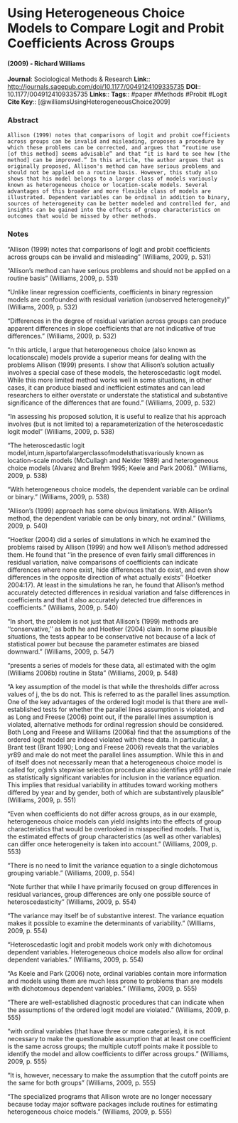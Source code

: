 # Using Heterogeneous Choice Models to Compare Logit and Probit Coefficients Across Groups
#### (2009) - Richard Williams
**Journal**: Sociological Methods & Research
**Link**:: http://journals.sagepub.com/doi/10.1177/0049124109335735
**DOI**:: 10.1177/0049124109335735
**Links**:: 
**Tags**:: #paper #Methods #Probit #Logit 
**Cite Key**:: [@williamsUsingHeterogeneousChoice2009]

### Abstract

```
Allison (1999) notes that comparisons of logit and probit coefficients across groups can be invalid and misleading, proposes a procedure by which these problems can be corrected, and argues that “routine use [of this method] seems advisable” and that “it is hard to see how [the method] can be improved.” In this article, the author argues that as originally proposed, Allison's method can have serious problems and should not be applied on a routine basis. However, this study also shows that his model belongs to a larger class of models variously known as heterogeneous choice or location-scale models. Several advantages of this broader and more flexible class of models are illustrated. Dependent variables can be ordinal in addition to binary, sources of heterogeneity can be better modeled and controlled for, and insights can be gained into the effects of group characteristics on outcomes that would be missed by other methods.
```

### Notes

“Allison (1999) notes that comparisons of logit and probit coefficients across groups can be invalid and misleading” (Williams, 2009, p. 531)

“Allison’s method can have serious problems and should not be applied on a routine basis” (Williams, 2009, p. 531)

“Unlike linear regression coefficients, coefficients in binary regression models are confounded with residual variation (unobserved heterogeneity)” (Williams, 2009, p. 532)

“Differences in the degree of residual variation across groups can produce apparent differences in slope coefficients that are not indicative of true differences.” (Williams, 2009, p. 532)

“n this article, I argue that heterogeneous choice (also known as locationscale) models provide a superior means for dealing with the problems Allison (1999) presents. I show that Allison’s solution actually involves a special case of these models, the heteroscedastic logit model. While this more limited method works well in some situations, in other cases, it can produce biased and inefficient estimates and can lead researchers to either overstate or understate the statistical and substantive significance of the differences that are found.” (Williams, 2009, p. 532)

“In assessing his proposed solution, it is useful to realize that his approach involves (but is not limited to) a reparameterization of the heteroscedastic logit model” (Williams, 2009, p. 538)

“The heteroscedastic logit model,inturn,ispartofalargerclassofmodelsthatisvariously known as location-scale models (McCullagh and Nelder 1989) and heterogeneous choice models (Alvarez and Brehm 1995; Keele and Park 2006).” (Williams, 2009, p. 538)

“With heterogeneous choice models, the dependent variable can be ordinal or binary.” (Williams, 2009, p. 538)

“Allison’s (1999) approach has some obvious limitations. With Allison’s method, the dependent variable can be only binary, not ordinal.” (Williams, 2009, p. 540)

“Hoetker (2004) did a series of simulations in which he examined the problems raised by Allison (1999) and how well Allison’s method addressed them. He found that ‘‘in the presence of even fairly small differences in residual variation, naive comparisons of coefficients can indicate differences where none exist, hide differences that do exist, and even show differences in the opposite direction of what actually exists’’ (Hoetker 2004:17). At least in the simulations he ran, he found that Allison’s method accurately detected differences in residual variation and false differences in coefficients and that it also accurately detected true differences in coefficients.” (Williams, 2009, p. 540)

“In short, the problem is not just that Allison’s (1999) methods are ‘‘conservative,’’ as both he and Hoetker (2004) claim. In some plausible situations, the tests appear to be conservative not because of a lack of statistical power but because the parameter estimates are biased downward.” (Williams, 2009, p. 547)

“presents a series of models for these data, all estimated with the oglm (Williams 2006b) routine in Stata” (Williams, 2009, p. 548)

“A key assumption of the model is that while the thresholds differ across values of j, the bs do not. This is referred to as the parallel lines assumption. One of the key advantages of the ordered logit model is that there are well-established tests for whether the parallel lines assumption is violated, and as Long and Freese (2006) point out, if the parallel lines assumption is violated, alternative methods for ordinal regression should be considered. Both Long and Freese and Williams (2006a) find that the assumptions of the ordered logit model are indeed violated with these data. In particular, a Brant test (Brant 1990; Long and Freese 2006) reveals that the variables yr89 and male do not meet the parallel lines assumption. While this in and of itself does not necessarily mean that a heterogeneous choice model is called for, oglm’s stepwise selection procedure also identifies yr89 and male as statistically significant variables for inclusion in the variance equation. This implies that residual variability in attitudes toward working mothers differed by year and by gender, both of which are substantively plausible” (Williams, 2009, p. 551)

“Even when coefficients do not differ across groups, as in our example, heterogeneous choice models can yield insights into the effects of group characteristics that would be overlooked in misspecified models. That is, the estimated effects of group characteristics (as well as other variables) can differ once heterogeneity is taken into account.” (Williams, 2009, p. 553)

“There is no need to limit the variance equation to a single dichotomous grouping variable.” (Williams, 2009, p. 554)

“Note further that while I have primarily focused on group differences in residual variances, group differences are only one possible source of heteroscedasticity” (Williams, 2009, p. 554)

“The variance may itself be of substantive interest. The variance equation makes it possible to examine the determinants of variability.” (Williams, 2009, p. 554)

“Heteroscedastic logit and probit models work only with dichotomous dependent variables. Heterogeneous choice models also allow for ordinal dependent variables.” (Williams, 2009, p. 554)

“As Keele and Park (2006) note, ordinal variables contain more information and models using them are much less prone to problems than are models with dichotomous dependent variables.” (Williams, 2009, p. 555)

“There are well-established diagnostic procedures that can indicate when the assumptions of the ordered logit model are violated.” (Williams, 2009, p. 555)

“with ordinal variables (that have three or more categories), it is not necessary to make the questionable assumption that at least one coefficient is the same across groups; the multiple cutoff points make it possible to identify the model and allow coefficients to differ across groups.” (Williams, 2009, p. 555)

“It is, however, necessary to make the assumption that the cutoff points are the same for both groups” (Williams, 2009, p. 555)

“The specialized programs that Allison wrote are no longer necessary because today major software packages include routines for estimating heterogeneous choice models.” (Williams, 2009, p. 555)